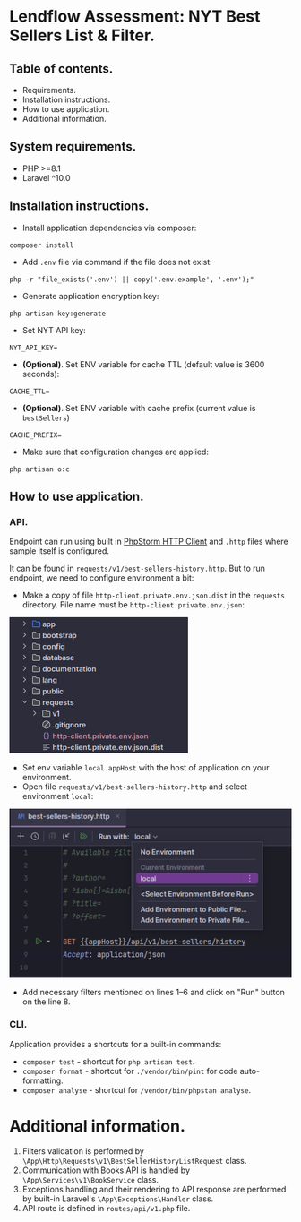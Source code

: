 # Lendflow Assessment: NYT Best Sellers List & Filter.

## Table of contents.
- Requirements.
- Installation instructions.
- How to use application.
- Additional information.

## System requirements.
- PHP >=8.1
- Laravel ^10.0

## Installation instructions.

- Install application dependencies via composer:
```shell script
composer install
```

- Add `.env` file via command if the file does not exist:
```shell script
php -r "file_exists('.env') || copy('.env.example', '.env');"
```

- Generate application encryption key:
```shell script
php artisan key:generate
```

- Set NYT API key:
```dotenv
NYT_API_KEY=
```

- **(Optional)**. Set ENV variable for cache TTL (default value is 3600 seconds):
```dotenv
CACHE_TTL=
```

- **(Optional)**. Set ENV variable with cache prefix (current value is `bestSellers`)
```dotenv
CACHE_PREFIX=
```

- Make sure that configuration changes are applied:
```shell
php artisan o:c
```
## How to use application.

### API.
Endpoint can run using built in 
[PhpStorm HTTP Client](https://www.jetbrains.com/help/phpstorm/http-client-in-product-code-editor.html) and
`.http` files where sample itself is configured.

It can be found in `requests/v1/best-sellers-history.http`. But to run endpoint, we need to configure
 environment a bit:
- Make a copy of file `http-client.private.env.json.dist` in the `requests` directory. File name
must be `http-client.private.env.json`:

![http-client.private.env.json.png](documentation/images/http-env-file.png)

- Set env variable `local.appHost` with the host of application on your environment.
- Open file `requests/v1/best-sellers-history.http` and select environment `local`:

![environment-selection.png](documentation/images/environment-selection.png)

- Add necessary filters mentioned on lines 1–6 and click on "Run" button on the line 8.

### CLI.

Application provides a shortcuts for a built-in commands:
* `composer test` - shortcut for `php artisan test`.
* `composer format` - shortcut for `./vendor/bin/pint` for code auto-formatting.
* `composer analyse` - shortcut for `/vendor/bin/phpstan analyse`.

# Additional information.

1. Filters validation is performed by `\App\Http\Requests\v1\BestSellerHistoryListRequest` class.
2. Communication with Books API is handled by `\App\Services\v1\BookService` class.
3. Exceptions handling and their rendering to API response are performed by built-in Laravel's 
   `\App\Exceptions\Handler` class.
4. API route is defined in `routes/api/v1.php` file.
